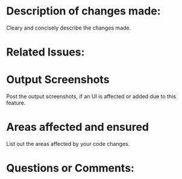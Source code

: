 # Description of changes made:
Cleary and concisely describe the changes made.


# Related Issues:



# Output Screenshots 
Post the output screenshots, if an UI is affected or added due to this feature.



# Areas affected and ensured
List out the areas affected by your code changes.



# Questions or Comments:
